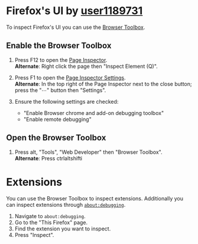 Firefox's UI by [user1189731](https://superuser.com/a/1608642)
============

To inspect Firefox's UI you can use the [Browser Toolbox](https://developer.mozilla.org/en-US/docs/Tools/Browser_Toolbox).

Enable the Browser Toolbox
--------------------------

1.  Press F12 to open the [Page Inspector](https://developer.mozilla.org/en-US/docs/Tools/Page_Inspector).  
    **Alternate**: Right click the page then "Inspect Element (Q)".
    
2.  Press F1 to open the [Page Inspector Settings](https://developer.mozilla.org/en-US/docs/Tools/Settings).  
    **Alternate**: In the top right of the Page Inspector next to the close button; press the "⋯" button then "Settings".
    
3.  Ensure the following settings are checked:
    
    *   "Enable Browser chrome and add-on debugging toolbox"
    *   "Enable remote debugging"

Open the Browser Toolbox
------------------------

1.  Press alt, "Tools", "Web Developer" then "Browser Toolbox".  
    **Alternate**: Press ctrlaltshifti

Extensions
==========

You can use the Browser Toolbox to inspect extensions. Additionally you can inspect extensions through [`about:debugging`](https://developer.mozilla.org/en-US/docs/Tools/about:debugging).

1.  Navigate to `about:debugging`.
2.  Go to the "This Firefox" page.
3.  Find the extension you want to inspect.
4.  Press "Inspect".